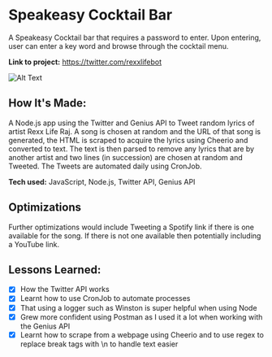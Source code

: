 # Speakeasy Cocktail Bar
A Speakeasy Cocktail bar that requires a password to enter. Upon entering, user can enter a key word and browse through the cocktail menu.

**Link to project:** https://twitter.com/rexxlifebot

![Alt Text](https://i.ibb.co/hHCH3gr/Screenshot-2022-08-30-at-11-10-15.png)

## How It's Made:

A Node.js app using the Twitter and Genius API to Tweet random lyrics of artist Rexx Life Raj. A song is chosen at random and the URL of that song is generated, the HTML is scraped to acquire the lyrics using Cheerio and converted to text. The text is then parsed to remove any lyrics that are by another artist and two lines (in succession) are chosen at random and Tweeted. The Tweets are automated daily using CronJob.

**Tech used:** JavaScript, Node.js, Twitter API, Genius API


## Optimizations

Further optimizations would include Tweeting a Spotify link if there is one available for the song. If there is not one available then potentially including a YouTube link.


## Lessons Learned:

- [x] How the Twitter API works
- [x] Learnt how to use CronJob to automate processes
- [x] That using a logger such as Winston is super helpful when using Node
- [x] Grew more confident using Postman as I used it a lot when working with the Genius API
- [x] Learnt how to scrape from a webpage using Cheerio and to use regex to replace break tags with \n to handle text easier
